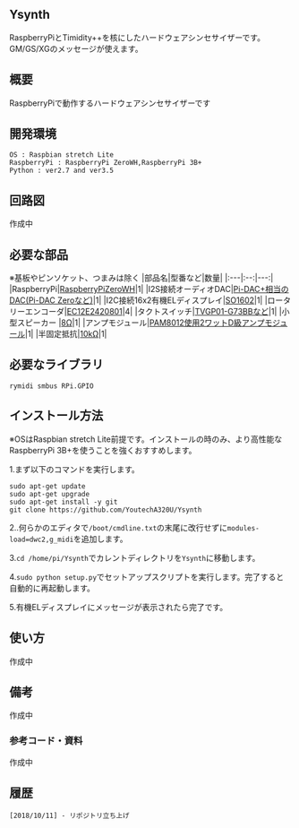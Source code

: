 ## Ysynth

RaspberryPiとTimidity++を核にしたハードウェアシンセサイザーです。GM/GS/XGのメッセージが使えます。

## 概要
RaspberryPiで動作するハードウェアシンセサイザーです

## 開発環境
    OS : Raspbian stretch Lite
    RaspberryPi : RaspberryPi ZeroWH,RaspberryPi 3B+
    Python : ver2.7 and ver3.5
    
## 回路図
作成中

## 必要な部品
※基板やピンソケット、つまみは除く
|部品名|型番など|数量|
|:---|:--:|---:|
|RaspberryPi|[RaspberryPiZeroWH](http://akizukidenshi.com/catalog/g/gM-12961/)|1|
|I2S接続オーディオDAC|[Pi-DAC+相当のDAC(Pi-DAC Zeroなど)](http://akizukidenshi.com/catalog/g/gM-13306/)|1|
|I2C接続16x2有機ELディスプレイ|[SO1602](http://akizukidenshi.com/catalog/g/gP-08277/)|1|
|ロータリーエンコーダ|[EC12E2420801](http://akizukidenshi.com/catalog/g/gP-06357/)|4|
|タクトスイッチ|[TVGP01-G73BBなど](http://akizukidenshi.com/catalog/g/gP-09826/)|1|
|小型スピーカー |[8Ω](http://akizukidenshi.com/catalog/g/gP-12587/)|1|
|アンプモジュール|[PAM8012使用2ワットD級アンプモジュール](http://akizukidenshi.com/catalog/g/gK-08217/)|1|
|半固定抵抗|[10kΩ](http://akizukidenshi.com/catalog/g/gP-03277/)|1|

## 必要なライブラリ
    rymidi smbus RPi.GPIO

## インストール方法
※OSはRaspbian stretch Lite前提です。インストールの時のみ、より高性能なRaspberryPi 3B+を使うことを強くおすすめします。

1.まず以下のコマンドを実行します。

    sudo apt-get update
    sudo apt-get upgrade
    sudo apt-get install -y git
    git clone https://github.com/YoutechA320U/Ysynth

2..何らかのエディタで`/boot/cmdline.txt`の末尾に改行せずに`modules-load=dwc2,g_midi`を追加します。

3.`cd /home/pi/Ysynth`でカレントディレクトリを`Ysynth`に移動します。

4.`sudo python setup.py`でセットアップスクリプトを実行します。完了すると自動的に再起動します。

5.有機ELディスプレイにメッセージが表示されたら完了です。

## 使い方
作成中

## 備考
作成中

### 参考コード・資料
作成中
## 履歴
    [2018/10/11] - リポジトリ立ち上げ
